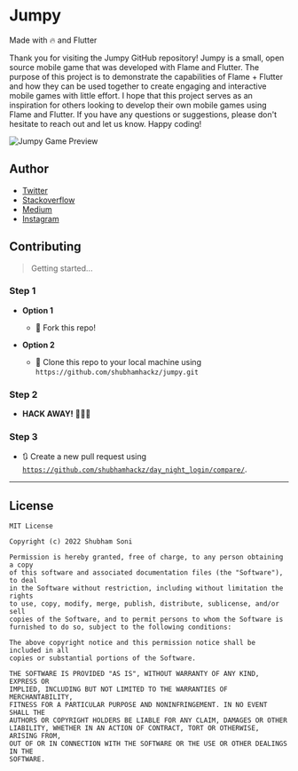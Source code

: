 # Jumpy
Made with 🔥 and Flutter

Thank you for visiting the Jumpy GitHub repository! Jumpy is a small, open source mobile game that was developed with Flame and Flutter. The purpose of this project is to demonstrate the capabilities of Flame + Flutter and how they can be used together to create engaging and interactive mobile games with little effort. I hope that this project serves as an inspiration for others looking to develop their own mobile games using Flame and Flutter. If you have any questions or suggestions, please don't hesitate to reach out and let us know. Happy coding!

![Jumpy Game Preview](https://github.com/shubhamhackz/jumpy/blob/main/files/jumpy.gif)

## Author 
- [Twitter](https://www.twitter.com/shubhamhackz)
- [Stackoverflow](https://stackoverflow.com/users/6915572/shubhamhackz?tab=profile)
- [Medium](https://medium.com/@shubhamhackzz)
- [Instagram](https://www.instagram.com/shubhamhackz)

## Contributing

> Getting started...

### Step 1

- **Option 1**
    - 🍴 Fork this repo!

- **Option 2**
    - 👯 Clone this repo to your local machine using `https://github.com/shubhamhackz/jumpy.git`

### Step 2

- **HACK AWAY!** 🔨🔨🔨

### Step 3

- 🔃 Create a new pull request using <a href="https://github.com/shubhamhackz/day_night_login/compare/" target="_blank">`https://github.com/shubhamhackz/day_night_login/compare/`</a>.

---


## License 

```
MIT License

Copyright (c) 2022 Shubham Soni

Permission is hereby granted, free of charge, to any person obtaining a copy
of this software and associated documentation files (the "Software"), to deal
in the Software without restriction, including without limitation the rights
to use, copy, modify, merge, publish, distribute, sublicense, and/or sell
copies of the Software, and to permit persons to whom the Software is
furnished to do so, subject to the following conditions:

The above copyright notice and this permission notice shall be included in all
copies or substantial portions of the Software.

THE SOFTWARE IS PROVIDED "AS IS", WITHOUT WARRANTY OF ANY KIND, EXPRESS OR
IMPLIED, INCLUDING BUT NOT LIMITED TO THE WARRANTIES OF MERCHANTABILITY,
FITNESS FOR A PARTICULAR PURPOSE AND NONINFRINGEMENT. IN NO EVENT SHALL THE
AUTHORS OR COPYRIGHT HOLDERS BE LIABLE FOR ANY CLAIM, DAMAGES OR OTHER
LIABILITY, WHETHER IN AN ACTION OF CONTRACT, TORT OR OTHERWISE, ARISING FROM,
OUT OF OR IN CONNECTION WITH THE SOFTWARE OR THE USE OR OTHER DEALINGS IN THE
SOFTWARE.
```

